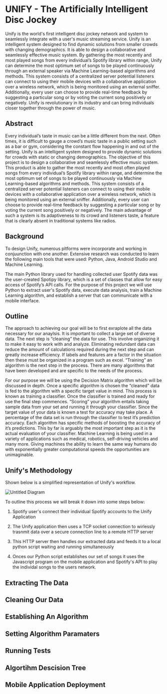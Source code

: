 # UNIFY - The Artificially Intelligent Disc Jockey 

Unify is the world's first intelligent disc jockey network and system to seamlessly integrate with a user's music streaming service. Unify is an intelligent system designed to find dynamic solutions from smaller crowds with changing demographics. It is able to design a collaborative and seamlessly effective music system. By gathering the most recently and most played songs from every individual’s Spotify library within range, Unify can determine the most optimum set of songs to be played continuously through an external speaker via Machine Learning-based algorithms and methods. This system consists of a centralized server potential listeners can connect to using their mobile devices with a collaborative application over a wireless network, which is being monitored using an external sniffer. Additionally, every user can choose to provide real-time feedback by suggesting a particular song or by voting the current song positively or negatively. Unify is revolutionary in its industry and can bring individuals closer together through the power of music.

## Abstract

Every individual’s taste in music can be a little different from the next. Often times, it is difficult to gauge a crowd’s music taste in a public setting such as a bar or gym, considering the constant flow happening in and out of the setting. Unify is an intelligent system designed to provide dynamic solutions for crowds with static or changing demographics. The objective of this project is to design a collaborative and seamlessly effective music system. This product is able to gather the most recently and most often played songs from every individual’s Spotify library within range, and determine the most optimum set of songs to be played continuously via Machine Learning-based algorithms and methods. This system consists of a centralized server potential listeners can connect to using their mobile devices with a collaborative application over a wireless network, which is being monitored using an external sniffer. Additionally, every user can choose to provide real-time feedback by suggesting a particular song or by voting the current song positively or negatively. The main advantage of such a system is its adaptiveness to its crowd and listeners taste, a feature that is clearly absent in traditional systems like radios.

## Background 

To design Unify, numerous pltforms were incorporate and working in conjuunction with one another. Extensive research was conducted to learn the following main tools that were used: Python, Java, Android Studio and Machine Learning. 

The main Python library used for handling collected user Spotify data was the user-created Spotipy library, which is a set of classes that allow for easy access of Spotify’s API calls. For the purpose of this project we will use Python to extract user's Spotify  data, execute data analysis, train a Machine Learning algorithm, and establish a server that can communicate with a mobile interface. 

## Outline 

The approach to achieving our goal will be to first exraplote all the data necessary for our anaylsis. It is important to collect a large set of diverse data. The next step is “cleaning” the data for use. This involve organizing it to make it easy to work with and analyze. Eliminating redundant data can reduce the amount of calculations required during the next step and can greatly increase efficiency. If labels and features are a factor in the situation then these must be organized in a program such as excel. “Training” an algorithm is the next step in the process. There are many algorithms that have been developed and are specific to the needs of the process.


For our purpose we will be using the Decision Matrix algorithm which will be discussed in depth. Once a specific algorithm is chosen the “cleaned” data is fed to the algorithm with a specific target value in mind. This process is known as training a classifier. Once the classifier is trained and ready for use the final step commences. “Scoring” your algorithm entails taking sample data from your set and running it through your classifier. Since the target value of your data is known a test for accuracy may take place. A percentage of the data set is run through the classifier to test it’s prediction accuracy. Each algorithm has specific methods of boosting the accuracy of it’s predictions. This by far is arguably the most important step as it is the actual evaluation of your classifier. Machine Learning is being used in a variety of applications such as medical, robotics, self-driving vehicles and many more. Giving machines the ability to learn the same way humans do with exponentially greater computational speeds the opportunities are unimaginable. 

## Unify's Methodology  

Shown below is a simplified representation of Unify's workflow.

![Untitled Diagram](https://user-images.githubusercontent.com/39222728/57004067-a4c43080-6b99-11e9-92f6-175d00f18af9.png)

To outline this process we will break it down into some steps below:

1. Spotify user's connect their individual Spotify accounts to the Unify Application 

2. The Unify application then uses a TCP socket connection to wirlessly trasnmit data over a secure connection line to a remote HTTP server 

3. This HTTP server then handles our extracted data and feeds it to a local python script waiting and running simultaneously 

4. Onces our Python script establishes our set of songs it uses the Javascript program on the mobile application and Spotify's API to play the individal songs to the users network. 

## Extracting The Data


## Cleaning Our Data

## Establishing An Algorithm

## Setting Algorithm Paramaters

## Running Tests

## Algortihm Descision Tree

## Mobile Application Deployment


